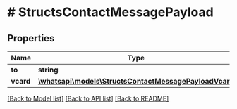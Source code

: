 # # StructsContactMessagePayload

## Properties

Name | Type | Description | Notes
------------ | ------------- | ------------- | -------------
**to** | **string** |  |
**vcard** | [**\whatsapi\models\StructsContactMessagePayloadVcard**](StructsContactMessagePayloadVcard.md) |  |

[[Back to Model list]](../../README.md#models) [[Back to API list]](../../README.md#endpoints) [[Back to README]](../../README.md)
